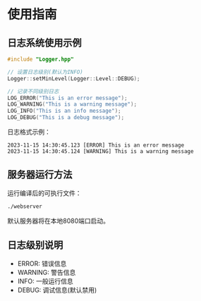 # 使用指南

## 日志系统使用示例

```cpp
#include "Logger.hpp"

// 设置日志级别(默认为INFO)
Logger::setMinLevel(Logger::Level::DEBUG);

// 记录不同级别日志
LOG_ERROR("This is an error message");
LOG_WARNING("This is a warning message"); 
LOG_INFO("This is an info message");
LOG_DEBUG("This is a debug message");
```

日志格式示例：
```
2023-11-15 14:30:45.123 [ERROR] This is an error message
2023-11-15 14:30:45.124 [WARNING] This is a warning message
```

## 服务器运行方法

运行编译后的可执行文件：
```bash
./webserver
```

默认服务器将在本地8080端口启动。

## 日志级别说明

- ERROR: 错误信息
- WARNING: 警告信息
- INFO: 一般运行信息
- DEBUG: 调试信息(默认禁用)